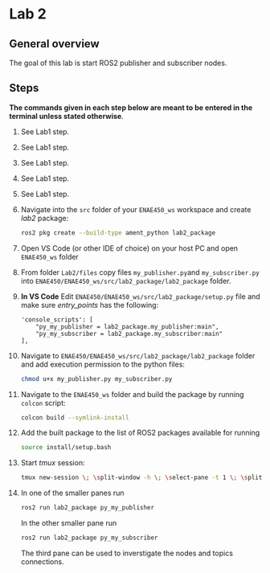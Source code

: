 # Lab 2

## General overview

The goal of this lab is start ROS2 publisher and subscriber nodes.

## Steps

**The commands given in each step below are meant to be entered in the terminal unless stated otherwise**.

1. See Lab1 step.
2. See Lab1 step.
3. See Lab1 step.
4. See Lab1 step.
5. See Lab1 step.

6. Navigate into the `src` folder of your `ENAE450_ws` workspace and create *lab2* package:
    ```bash
    ros2 pkg create --build-type ament_python lab2_package
    ```

7. Open VS Code (or other IDE of choice) on your host PC and open `ENAE450_ws` folder

8. From folder `Lab2/files` copy files `my_publisher.py`and `my_subscriber.py` into `ENAE450/ENAE450_ws/src/lab2_package/lab2_package` folder.

9. **In VS Code** Edit `ENAE450/ENAE450_ws/src/lab2_package/setup.py` file and make sure *entry_points* has the following:
    ```
    'console_scripts': [
        "py_my_publisher = lab2_package.my_publisher:main",
        "py_my_subscriber = lab2_package.my_subscriber:main"
    ],
    ```

10. Navigate to `ENAE450/ENAE450_ws/src/lab2_package/lab2_package` folder and add execution permission to the python files:
    ```bash
    chmod u+x my_publisher.py my_subscriber.py
    ```

11. Navigate to the `ENAE450_ws` folder and build the package by running `colcon` script:
    ```bash
    colcon build --symlink-install
    ```

12. Add the built package to the list of ROS2 packages available for running
    ```bash
    source install/setup.bash
    ```

13. Start *tmux* session:
    ```bash
    tmux new-session \; \split-window -h \; \select-pane -t 1 \; \split-window -v

    ```

14. In one of the smaller panes run
    ```bash
    ros2 run lab2_package py_my_publisher
    ```
    In the other smaller pane run
    ```bash
    ros2 run lab2_package py_my_subscriber
    ```    
    The third pane can be used to inverstigate the nodes and topics connections.
